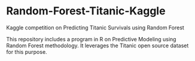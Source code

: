 # Random-Forest-Titanic-Kaggle
Kaggle competition on Predicting Titanic Survivals using Random Forest 

This repository includes a program in R on Predictive Modeling using Random Forest methodology. It leverages the Titanic open source
dataset for this purpose. 
